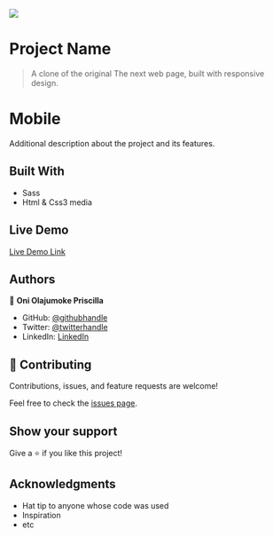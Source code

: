 ![](https://img.shields.io/badge/Microverse-blueviolet)

# Project Name

> A clone of the original The next web page, built with responsive design.

# Mobile



Additional description about the project and its features.

## Built With

- Sass
- Html & Css3 media

## Live Demo

[Live Demo Link](https://prolajumokeoni.github.io/next-web-clone/)



## Authors

👤 **Oni Olajumoke Priscilla**

- GitHub: [@githubhandle](https://github.com/prolajumokeoni)
- Twitter: [@twitterhandle](https://twitter.com/prolajumokeoni)
- LinkedIn: [LinkedIn](https://www.linkedin.com/in/olajumoke-priscilla-oni-44a48b162/)

## 🤝 Contributing

Contributions, issues, and feature requests are welcome!

Feel free to check the [issues page](https://github.com/prolajumokeoni/next-web-clone/issues).

## Show your support

Give a ⭐️ if you like this project!

## Acknowledgments

- Hat tip to anyone whose code was used
- Inspiration
- etc
